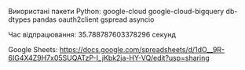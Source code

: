 Використані пакети Python:
google-cloud
google-cloud-bigquery
db-dtypes
pandas
oauth2client
gspread
asyncio


Час відпрацювання: 35.788787603378296 секунд

Google Sheets: https://docs.google.com/spreadsheets/d/1dO__9R-6IG4X4Z9H7x05SUQATzP-I_jKbk2ja-HY-VQ/edit?usp=sharing